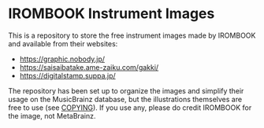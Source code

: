 # IROMBOOK Instrument Images

This is a repository to store the free instrument images made by IROMBOOK and available from their websites:
 * https://graphic.nobody.jp/
 * https://saisaibatake.ame-zaiku.com/gakki/
 * https://digitalstamp.suppa.jp/

The repository has been set up to organize the images and simplify their usage on the MusicBrainz database, but the illustrations themselves are free to use (see [COPYING](COPYING.md)). If you use any, please do credit IROMBOOK for the image, not MetaBrainz.
